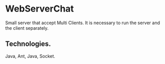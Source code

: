 # WebServerChat
Small server that accept Multi Clients.
It is necessary to run the server and the client separately.

## Technologies.
Java, Ant, Java, Socket.



